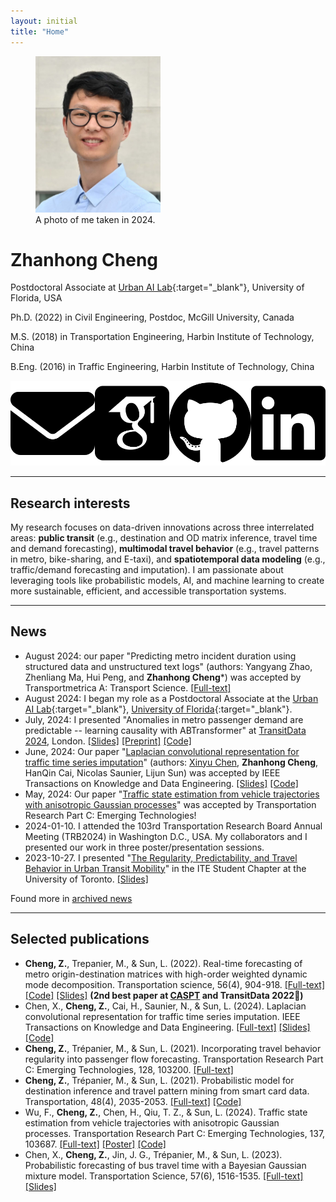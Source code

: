 ```yaml
---
layout: initial
title: "Home"
---
```


<figure class="left">
  <img src="assets/images/zhanhong.cheng-24.jpg" width="200" alt="My portrait"/>
  <figcaption>A photo of me taken in 2024. </figcaption>
</figure>

# Zhanhong Cheng

Postdoctoral Associate at [Urban AI Lab](http://urbanailab.com//){:target="_blank"}, University of Florida, USA

Ph.D. (2022) in Civil Engineering, Postdoc, McGill University, Canada

M.S. (2018) in Transportation Engineering, Harbin Institute of Technology, China

B.Eng. (2016) in Traffic Engineering, Harbin Institute of Technology, China

<div style="display: flex; align-items: center;">
<a href="mailto:zhanhong.cheng@ufl.edu" target="_blank">
<img src="assets\images\envelope-solid.svg" alt="Email" class="icon" title="Email me" style="margin-right:10px">
</a>

<a href="https://scholar.google.com/citations?user=YhrxIBAAAAAJ&hl=en" target="_blank">
<img src="assets\images\google-scholar-square.svg" alt="Google Scholar" class="icon" title="Visit Google Scholar" style="margin-right:10px">
</a>

<a href="https://github.com/chengzhanhong" target="_blank">
<img src="assets\images\github-brands-solid.svg" alt="GitHub" class="icon" title="Visit GitHub" style="margin-right:10px">
</a>

<a href="https://www.linkedin.com/in/zhanhong-cheng/" target="_blank">
<img src="assets\images\linkedin-brands-solid.svg" alt="LinkedIn" class="icon" title="Visit LinkedIn" style="margin-right:10px">
</a>
</div>

--------------

## Research interests
My research focuses on data-driven innovations across three interrelated areas: **public transit** (e.g., destination and OD matrix inference, travel time and demand forecasting), **multimodal travel behavior** (e.g., travel patterns in metro, bike-sharing, and E-taxi), and **spatiotemporal data modeling** (e.g., traffic/demand forecasting and imputation). I am passionate about leveraging tools like probabilistic models, AI, and machine learning to create more sustainable, efficient, and accessible transportation systems.

-------------
## News
- August 2024: our paper "Predicting metro incident duration using structured data and unstructured text logs" (authors: Yangyang Zhao, Zhenliang Ma, Hui Peng, and **Zhanhong Cheng***) was accepted by Transportmetrica A: Transport Science. [[Full-text]](https://www.tandfonline.com/eprint/QAP27QXBCA9AZAPHSAUI/full?target=10.1080/23249935.2024.2396951)
- August 2024: I began my role as a Postdoctoral Associate at the [Urban AI Lab](http://urbanailab.com//){:target="_blank"}, [University of Florida](https://www.ufl.edu/){:target="_blank"}.
- July, 2024: I presented "Anomalies in metro passenger demand are predictable -- learning causality with ABTransformer" at [TransitData 2024](https://www.ucl.ac.uk/civil-environmental-geomatic-engineering/research/transit-data-2024-9th-international-workshop-and-symposium-research-and-applications-use), London. [[Slides]](assets\files\TransitData-24_ABTransformer.pdf) [[Preprint]](https://papers.ssrn.com/sol3/papers.cfm?abstract_id=4915558) [[Code]](https://github.com/chengzhanhong/abnormal_metro_demand_predictable)
- June, 2024: Our paper "[Laplacian convolutional representation for traffic time series imputation](https://doi.org/10.1109/TKDE.2024.3419698)" (authors: [Xinyu Chen](https://xinychen.github.io/), **Zhanhong Cheng**, HanQin Cai, Nicolas Saunier, Lijun Sun) was accepted by IEEE Transactions on Knowledge and Data Engineering. [[Slides]](https://xinychen.github.io/slides/LCR24.pdf) [[Code]](https://github.com/xinychen/LCR)
- May, 2024: Our paper "[Traffic state estimation from vehicle trajectories with anisotropic Gaussian processes](https://www.sciencedirect.com/science/article/pii/S0968090X24001670)" was accepted by Transportation Research Part C: Emerging Technologies!
- 2024-01-10. I attended the 103rd Transportation Research Board Annual Meeting (TRB2024) in Washington D.C., USA. My collaborators and I presented our work in three poster/presentation sessions.
- 2023-10-27. I presented "[The Regularity, Predictability, and Travel Behavior in Urban Transit Mobility](https://www.linkedin.com/posts/ut-ite_join-us-on-friday-for-our-weekly-seminar-activity-7122355073422163968-mfNQ/)" in the ITE Student Chapter at the University of Toronto. [[Slides]](assets\files\UT-ite-urban-transit-mobility.pdf)

Found more in [archived news](_posts/2020-11-08-archived-news.md)

-------------
## Selected publications
- **Cheng, Z.**, Trepanier, M., & Sun, L. (2022). Real-time forecasting of metro origin-destination matrices with high-order weighted dynamic mode decomposition. Transportation science, 56(4), 904-918.
  [[Full-text]](https://arxiv.org/abs/2101.00466) [[Code]](https://github.com/mcgill-smart-transport/high-order-weighted-DMD) [[Slides]](https://easychair.org/smart-slide/slide/hws4n#) **(2nd best paper at [CASPT](http://www.caspt.org/) and TransitData 2022🏅)**
- Chen, X., **Cheng, Z.**, Cai, H., Saunier, N., & Sun, L. (2024). Laplacian convolutional representation for traffic time series imputation. IEEE Transactions on Knowledge and Data Engineering. [[Full-text]](https://arxiv.org/abs/2212.01529) [[Slides]](https://xinychen.github.io/slides/LCR24.pdf) [[Code]](https://github.com/xinychen/LCR)
- **Cheng, Z.**, Trépanier, M., & Sun, L. (2021). Incorporating travel behavior regularity into passenger flow forecasting. Transportation Research Part C: Emerging Technologies, 128, 103200.
  [[Full-text]](https://arxiv.org/abs/2004.00992v2)
- **Cheng, Z.**, Trépanier, M., & Sun, L. (2021). Probabilistic model for destination inference and travel pattern mining from smart card data. Transportation, 48(4), 2035-2053. [[Full-text]](https://www.researchgate.net/publication/342077959_Probabilistic_model_for_destination_inference_and_travel_pattern_mining_from_smart_card_data) [[Code]](https://github.com/mcgill-smart-transport/destination_inference)
- Wu, F., **Cheng, Z.**, Chen, H., Qiu, T. Z., & Sun, L. (2024). Traffic state estimation from vehicle trajectories with anisotropic Gaussian processes. Transportation Research Part C: Emerging Technologies, 137, 103687. [[Full-text]](https://www.sciencedirect.com/science/article/pii/S0968090X24001670) [[Poster]](/assets/files/TRBAM-24_TSE_Poster.pdf) [[Code]](https://github.com/Lucky-Fan/GP_TSE)
- Chen, X., **Cheng, Z.**, Jin, J. G., Trépanier, M., & Sun, L. (2023). Probabilistic forecasting of bus travel time with a Bayesian Gaussian mixture model. Transportation Science, 57(6), 1516-1535. [[Full-text]](https://arxiv.org/abs/2206.06915) [[Slides]](assets\files\BayesianGMM_caspt.pdf)
